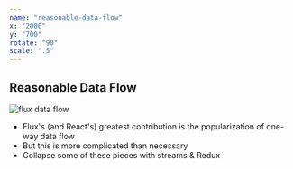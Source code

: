 ```yaml
---
name: "reasonable-data-flow"
x: "2000"
y: "700"
rotate: "90"
scale: ".5"
---
```


## Reasonable Data Flow

![flux data flow](http://blog.krawaller.se/img/flux-diagram.png)

* Flux's (and React's) greatest contribution is the popularization of one-way data flow
* But this is more complicated than necessary
* Collapse some of these pieces with streams & Redux
